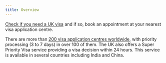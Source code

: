 ```yaml
---
title: Overview
---
```

[Check if you need a UK visa](https://www.gov.uk/check-uk-visa) and if so, book an appointment at your nearest visa application centre. 

There are more than [200 visa application centres worldwide](https://www.gov.uk/find-a-visa-application-centre), with priority processing (3 to 7 days) in over 100 of them. The UK also offers a Super Priority Visa service providing a visa decision within 24 hours. This service is available in several countries including India and China.
